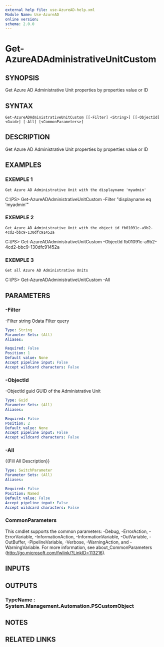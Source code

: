 ```yaml
---
external help file: use-AzureAD-help.xml
Module Name: Use-AzureAD
online version:
schema: 2.0.0
---
```


# Get-AzureADAdministrativeUnitCustom

## SYNOPSIS
Get Azure AD Administrative Unit properties by properties value or ID

## SYNTAX

```
Get-AzureADAdministrativeUnitCustom [[-Filter] <String>] [[-ObjectId] <Guid>] [-All] [<CommonParameters>]
```

## DESCRIPTION
Get Azure AD Administrative Unit properties by properties value or ID

## EXAMPLES

### EXEMPLE 1
```
Get Azure AD Administrative Unit with the displayname 'myadmin'
```

C:\PS\> Get-AzureADAdministrativeUnitCustom -Filter "displayname eq 'myadmin'"

### EXEMPLE 2
```
Get Azure AD Administrative Unit with the object id fb01091c-a9b2-4cd2-bbc9-130dfc91452a
```

C:\PS\> Get-AzureADAdministrativeUnitCustom -ObjectId fb01091c-a9b2-4cd2-bbc9-130dfc91452a

### EXEMPLE 3
```
Get all Azure AD Administrative Units
```

C:\PS\> Get-AzureADAdministrativeUnitCustom -All

## PARAMETERS

### -Filter
-Filter string
   Odata Filter query

```yaml
Type: String
Parameter Sets: (All)
Aliases:

Required: False
Position: 1
Default value: None
Accept pipeline input: False
Accept wildcard characters: False
```

### -ObjectId
-ObjectId guid
   GUID of the Administrative Unit

```yaml
Type: Guid
Parameter Sets: (All)
Aliases:

Required: False
Position: 2
Default value: None
Accept pipeline input: False
Accept wildcard characters: False
```

### -All
{{Fill All Description}}

```yaml
Type: SwitchParameter
Parameter Sets: (All)
Aliases:

Required: False
Position: Named
Default value: False
Accept pipeline input: False
Accept wildcard characters: False
```

### CommonParameters
This cmdlet supports the common parameters: -Debug, -ErrorAction, -ErrorVariable, -InformationAction, -InformationVariable, -OutVariable, -OutBuffer, -PipelineVariable, -Verbose, -WarningAction, and -WarningVariable.
For more information, see about_CommonParameters (http://go.microsoft.com/fwlink/?LinkID=113216).

## INPUTS

## OUTPUTS

### TypeName : System.Management.Automation.PSCustomObject
## NOTES

## RELATED LINKS
